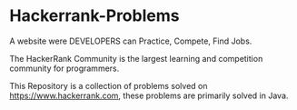 # Hackerrank-Problems

A website were DEVELOPERS can Practice, Compete, Find Jobs.

The HackerRank Community is the largest learning and competition community for programmers.

This Repository is a collection of problems solved on https://www.hackerrank.com, these problems are primarily solved in Java.
